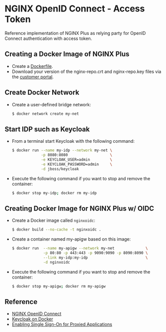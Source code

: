 # NGINX OpenID Connect - Access Token

Reference implementation of NGINX Plus as relying party for OpenID Connect authentication with access token.

## Creating a Docker Image of NGINX Plus
- Create a [Dockerfile](./Dockerfile).
- Download your version of the nginx-repo.crt and nginx-repo.key files via the [customer portal](https://cs.nginx.com/?_ga=2.268586425.912746048.1620625839-85838359.1596947109).

## Create Docker Network
- Create a user-defined bridge network:
  ```bash
  $ docker network create my-net
  ```

## Start IDP such as Keycloak
- From a terminal start Keycloak with the following command:
  ```bash
  $ docker run --name my-idp --network my-net \
               -p 8080:8080                   \
               -e KEYCLOAK_USER=admin         \
               -e KEYCLOAK_PASSWORD=admin     \
               -d jboss/keycloak
  ```

- Execute the following command if you want to stop and remove the container:
  ```bash
  $ docker stop my-idp; docker rm my-idp
  ```

## Creating Docker Image for NGINX Plus w/ OIDC
- Create a Docker image called `nginxoidc`:
  ```bash
  $ docker build --no-cache -t nginxoidc .
  ```

- Create a container named my-apigw based on this image:
  ```bash
  $ docker run  --name my-apigw --network my-net              \
                -p 80:80 -p 443:443 -p 9090:9090 -p 8090:8090 \
                --link my-idp:my-idp                          \
                -d nginxoidc
  ```

- Execute the following command if you want to stop and remove the container:
  ```bash
  $ docker stop my-apigw; docker rm my-apigw
  ```

## Reference
- [NGINX OpenID Connect](https://github.com/shawnhankim/nginx-openid-connect)
- [Keycloak on Docker](https://www.keycloak.org/getting-started/getting-started-docker)
- [Enabling Single Sign-On for Proxied Applications](https://docs.nginx.com/nginx/deployment-guides/single-sign-on/)
